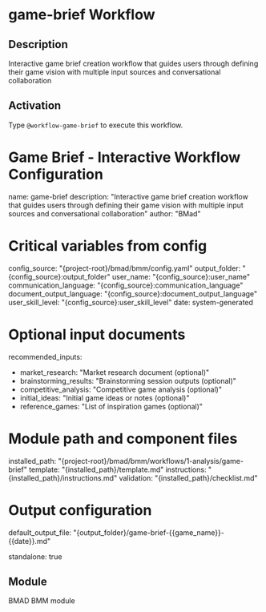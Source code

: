 # game-brief Workflow

## Description
Interactive game brief creation workflow that guides users through defining their game vision with multiple input sources and conversational collaboration

## Activation
Type `@workflow-game-brief` to execute this workflow.

# Game Brief - Interactive Workflow Configuration
name: game-brief
description: "Interactive game brief creation workflow that guides users through defining their game vision with multiple input sources and conversational collaboration"
author: "BMad"

# Critical variables from config
config_source: "{project-root}/bmad/bmm/config.yaml"
output_folder: "{config_source}:output_folder"
user_name: "{config_source}:user_name"
communication_language: "{config_source}:communication_language"
document_output_language: "{config_source}:document_output_language"
user_skill_level: "{config_source}:user_skill_level"
date: system-generated

# Optional input documents
recommended_inputs:
  - market_research: "Market research document (optional)"
  - brainstorming_results: "Brainstorming session outputs (optional)"
  - competitive_analysis: "Competitive game analysis (optional)"
  - initial_ideas: "Initial game ideas or notes (optional)"
  - reference_games: "List of inspiration games (optional)"

# Module path and component files
installed_path: "{project-root}/bmad/bmm/workflows/1-analysis/game-brief"
template: "{installed_path}/template.md"
instructions: "{installed_path}/instructions.md"
validation: "{installed_path}/checklist.md"

# Output configuration
default_output_file: "{output_folder}/game-brief-{{game_name}}-{{date}}.md"

standalone: true


## Module
BMAD BMM module
